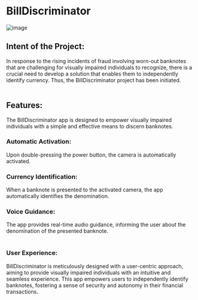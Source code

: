# BillDiscriminator
![image](https://github.com/raphy0316/BillDiscriminator/assets/26518769/8e0be9b7-c41e-4149-8252-b7f5bd6627fc)
## Intent of the Project:<br>
In response to the rising incidents of fraud involving worn-out banknotes that are challenging for visually impaired individuals to recognize, there is a crucial need to develop a solution that enables them to independently identify currency. Thus, the BillDiscriminator project has been initiated.<br>
<br>
## Features:<br>
The BillDiscriminator app is designed to empower visually impaired individuals with a simple and effective means to discern banknotes. <br>
### Automatic Activation:<br>
Upon double-pressing the power button, the camera is automatically activated.<br>
### Currency Identification:<br>
When a banknote is presented to the activated camera, the app automatically identifies the denomination.<br>
### Voice Guidance:<br>
The app provides real-time audio guidance, informing the user about the denomination of the presented banknote.<br><br>
### User Experience:<br>
BillDiscriminator is meticulously designed with a user-centric approach, aiming to provide visually impaired individuals with an intuitive and seamless experience. This app empowers users to independently identify banknotes, fostering a sense of security and autonomy in their financial transactions.
<br>

